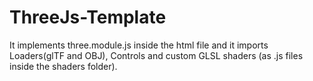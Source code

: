 # ThreeJs-Template

It implements three.module.js inside the html file and it imports Loaders(glTF and OBJ), Controls and custom GLSL shaders (as .js files inside the shaders folder).
